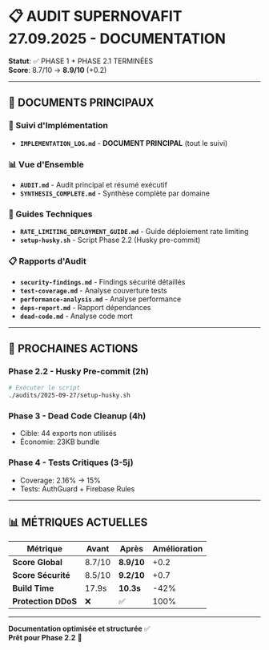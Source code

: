 # 📋 AUDIT SUPERNOVAFIT 27.09.2025 - DOCUMENTATION

**Statut**: ✅ PHASE 1 + PHASE 2.1 TERMINÉES  
**Score**: 8.7/10 → **8.9/10** (+0.2)

---

## 📖 DOCUMENTS PRINCIPAUX

### 🎯 Suivi d'Implémentation
- **`IMPLEMENTATION_LOG.md`** - **DOCUMENT PRINCIPAL** (tout le suivi)

### 📊 Vue d'Ensemble
- **`AUDIT.md`** - Audit principal et résumé exécutif
- **`SYNTHESIS_COMPLETE.md`** - Synthèse complète par domaine

### 🔧 Guides Techniques
- **`RATE_LIMITING_DEPLOYMENT_GUIDE.md`** - Guide déploiement rate limiting
- **`setup-husky.sh`** - Script Phase 2.2 (Husky pre-commit)

### 📋 Rapports d'Audit
- **`security-findings.md`** - Findings sécurité détaillés
- **`test-coverage.md`** - Analyse couverture tests
- **`performance-analysis.md`** - Analyse performance
- **`deps-report.md`** - Rapport dépendances
- **`dead-code.md`** - Analyse code mort

---

## 🚀 PROCHAINES ACTIONS

### Phase 2.2 - Husky Pre-commit (2h)
```bash
# Exécuter le script
./audits/2025-09-27/setup-husky.sh
```

### Phase 3 - Dead Code Cleanup (4h)
- Cible: 44 exports non utilisés
- Économie: 23KB bundle

### Phase 4 - Tests Critiques (3-5j)
- Coverage: 2.16% → 15%
- Tests: AuthGuard + Firebase Rules

---

## 📊 MÉTRIQUES ACTUELLES

| Métrique | Avant | Après | Amélioration |
|----------|-------|-------|--------------|
| **Score Global** | 8.7/10 | **8.9/10** | +0.2 |
| **Score Sécurité** | 8.5/10 | **9.2/10** | +0.7 |
| **Build Time** | 17.9s | **10.3s** | -42% |
| **Protection DDoS** | ❌ | ✅ | 100% |

---

**Documentation optimisée et structurée** ✅  
**Prêt pour Phase 2.2** 🚀
